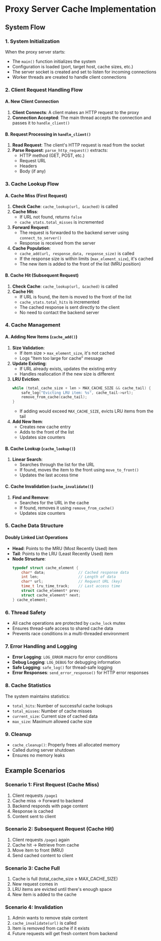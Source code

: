 # Proxy Server Cache Implementation

## System Flow

### 1. System Initialization

When the proxy server starts:
- The `main()` function initializes the system
- Configuration is loaded (port, target host, cache sizes, etc.)
- The server socket is created and set to listen for incoming connections
- Worker threads are created to handle client connections

### 2. Client Request Handling Flow

#### A. New Client Connection
1. **Client Connects**: A client makes an HTTP request to the proxy
2. **Connection Accepted**: The main thread accepts the connection and passes it to `handle_client()`

#### B. Request Processing in `handle_client()`
1. **Read Request**: The client's HTTP request is read from the socket
2. **Parse Request**: `parse_http_request()` extracts:
   - HTTP method (GET, POST, etc.)
   - Request URL
   - Headers
   - Body (if any)

### 3. Cache Lookup Flow

#### A. Cache Miss (First Request)
1. **Check Cache**: `cache_lookup(url, &cached)` is called
2. **Cache Miss**:
   - If URL not found, returns `false`
   - `cache_stats.total_misses` is incremented
3. **Forward Request**:
   - The request is forwarded to the backend server using `connect_to_server()`
   - Response is received from the server
4. **Cache Population**:
   - `cache_add(url, response_data, response_size)` is called
   - If the response size is within limits (`max_element_size`), it's cached
   - The new item is added to the front of the list (MRU position)

#### B. Cache Hit (Subsequent Request)
1. **Check Cache**: `cache_lookup(url, &cached)` is called
2. **Cache Hit**:
   - If URL is found, the item is moved to the front of the list
   - `cache_stats.total_hits` is incremented
   - The cached response is sent directly to the client
   - No need to contact the backend server

### 4. Cache Management

#### A. Adding New Items (`cache_add()`)
1. **Size Validation**:
   - If item size > `max_element_size`, it's not cached
   - Logs "Item too large for cache" message
2. **Update Existing**:
   - If URL already exists, updates the existing entry
   - Handles reallocation if the new size is different
3. **LRU Eviction**:
   ```c
   while (total_cache_size + len > MAX_CACHE_SIZE && cache_tail) {
       safe_log("Evicting LRU item: %s", cache_tail->url);
       remove_from_cache(cache_tail);
   }
   ```
   - If adding would exceed `MAX_CACHE_SIZE`, evicts LRU items from the tail
4. **Add New Item**:
   - Creates new cache entry
   - Adds to the front of the list
   - Updates size counters

#### B. Cache Lookup (`cache_lookup()`)
1. **Linear Search**:
   - Searches through the list for the URL
   - If found, moves the item to the front using `move_to_front()`
   - Updates the last access time

#### C. Cache Invalidation (`cache_invalidate()`)
1. **Find and Remove**:
   - Searches for the URL in the cache
   - If found, removes it using `remove_from_cache()`
   - Updates size counters

### 5. Cache Data Structure

#### Doubly Linked List Operations
- **Head**: Points to the MRU (Most Recently Used) item
- **Tail**: Points to the LRU (Least Recently Used) item
- **Node Structure**:
  ```c
  typedef struct cache_element {
      char* data;               // Cached response data
      int len;                  // Length of data
      char* url;                // Request URL (key)
      time_t lru_time_track;    // Last access time
      struct cache_element* prev;
      struct cache_element* next;
  } cache_element;
  ```

### 6. Thread Safety

- All cache operations are protected by `cache_lock` mutex
- Ensures thread-safe access to shared cache data
- Prevents race conditions in a multi-threaded environment

### 7. Error Handling and Logging

- **Error Logging**: `LOG_ERROR` macro for error conditions
- **Debug Logging**: `LOG_DEBUG` for debugging information
- **Safe Logging**: `safe_log()` for thread-safe logging
- **Error Responses**: `send_error_response()` for HTTP error responses

### 8. Cache Statistics

The system maintains statistics:
- `total_hits`: Number of successful cache lookups
- `total_misses`: Number of cache misses
- `current_size`: Current size of cached data
- `max_size`: Maximum allowed cache size

### 9. Cleanup

- `cache_cleanup()`: Properly frees all allocated memory
- Called during server shutdown
- Ensures no memory leaks

## Example Scenarios

### Scenario 1: First Request (Cache Miss)
1. Client requests `/page1`
2. Cache miss → Forward to backend
3. Backend responds with page content
4. Response is cached
5. Content sent to client

### Scenario 2: Subsequent Request (Cache Hit)
1. Client requests `/page1` again
2. Cache hit → Retrieve from cache
3. Move item to front (MRU)
4. Send cached content to client

### Scenario 3: Cache Full
1. Cache is full (total_cache_size ≥ MAX_CACHE_SIZE)
2. New request comes in
3. LRU items are evicted until there's enough space
4. New item is added to the cache

### Scenario 4: Invalidation
1. Admin wants to remove stale content
2. `cache_invalidate(url)` is called
3. Item is removed from cache if it exists
4. Future requests will get fresh content from backend
